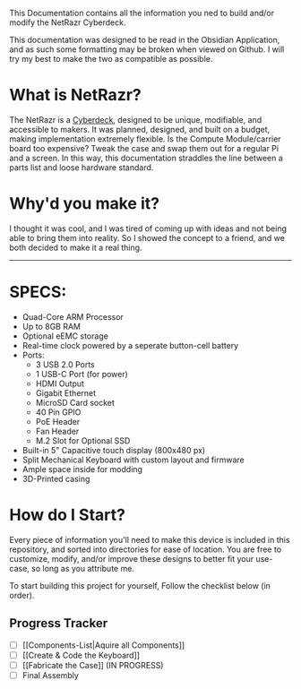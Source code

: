 This Documentation contains all the information you ned to build and/or modify the NetRazr Cyberdeck.

This documentation was designed to be read in the Obsidian Application, and as such some formatting may be broken when viewed on Github. I will try my best to make the two as compatible as possible.

# What is NetRazr?
The NetRazr is a [Cyberdeck](https://cyberdeck.cafe/mix/what-is-a-cyberdeck), designed to be unique, modifiable, and accessible to makers. It was planned, designed, and built on a budget, making implementation extremely flexible. Is the Compute Module/carrier board too expensive? Tweak the case and swap them out for a regular Pi and a screen. In this way, this documentation straddles the line between a parts list and loose hardware standard.

# Why'd you make it?
I thought it was cool, and I was tired of coming up with ideas and not being able to bring them into reality. So I showed the concept to a friend, and we both decided to make it a real thing.

---


# SPECS:
- Quad-Core ARM Processor
- Up to 8GB RAM
- Optional eEMC storage
- Real-time clock powered by a seperate button-cell battery
- Ports:
	- 3 USB 2.0 Ports
	- 1 USB-C Port (for power)
	- HDMI Output
	- Gigabit Ethernet
	- MicroSD Card socket
	- 40 Pin GPIO
	- PoE Header
	- Fan Header
	- M.2 Slot for Optional SSD
- Built-in 5" Capacitive touch display (800x480 px)
- Split Mechanical Keyboard with custom layout and firmware
- Ample space inside for modding
- 3D-Printed casing

# How do I Start?
Every piece of information you'll need to make this device is included in this repository, and sorted into directories for ease of location. You are free to customize, modify, and/or improve these designs to better fit your use-case, so long as you attribute me.

To start building this project for yourself, Follow the checklist below (in order).
## Progress Tracker
- [ ] [[Components-List|Aquire all Components]]
- [ ] [[Create & Code the Keyboard]]
- [ ] [[Fabricate the Case]] (IN PROGRESS)
- [ ] Final Assembly